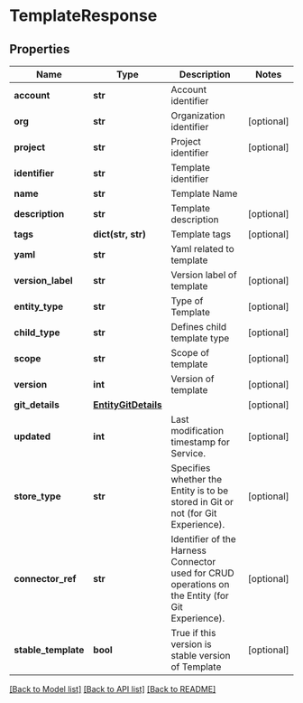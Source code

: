 # TemplateResponse

## Properties
Name | Type | Description | Notes
------------ | ------------- | ------------- | -------------
**account** | **str** | Account identifier | 
**org** | **str** | Organization identifier | [optional] 
**project** | **str** | Project identifier | [optional] 
**identifier** | **str** | Template identifier | 
**name** | **str** | Template Name | 
**description** | **str** | Template description | [optional] 
**tags** | **dict(str, str)** | Template tags | [optional] 
**yaml** | **str** | Yaml related to template | 
**version_label** | **str** | Version label of template | [optional] 
**entity_type** | **str** | Type of Template  | [optional] 
**child_type** | **str** | Defines child template type | [optional] 
**scope** | **str** | Scope of template | [optional] 
**version** | **int** | Version of template | [optional] 
**git_details** | [**EntityGitDetails**](EntityGitDetails.md) |  | [optional] 
**updated** | **int** | Last modification timestamp for Service.  | [optional] 
**store_type** | **str** | Specifies whether the Entity is to be stored in Git or not (for Git Experience). | [optional] 
**connector_ref** | **str** | Identifier of the Harness Connector used for CRUD operations on the Entity (for Git Experience). | [optional] 
**stable_template** | **bool** | True if this version is stable version of Template | [optional] 

[[Back to Model list]](../README.md#documentation-for-models) [[Back to API list]](../README.md#documentation-for-api-endpoints) [[Back to README]](../README.md)

